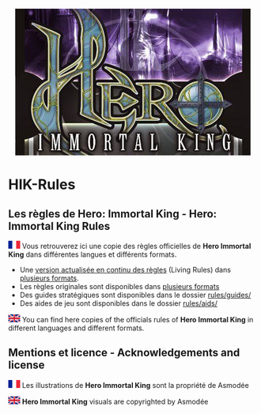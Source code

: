 <p align="center">
<img src ="https://github.com/orouet/HIK-Rules/blob/master/site/img/banners/hik.jpg?raw=true"/>
<br/>
</p>

# HIK-Rules
## Les règles de Hero: Immortal King - Hero: Immortal King Rules

![Drapeau français](https://github.com/orouet/HIK-Rules/blob/master/site/img/flags/fr-FR.png?raw=true)
Vous retrouverez ici une copie des règles officielles de **Hero Immortal King** dans différentes langues et différents formats.

+ Une [version actualisée en continu des règles](rules/versions/living/hik-living_rules-fr.txt) (Living Rules) dans [plusieurs formats](rules/versions/living/).
+ Les règles originales sont disponibles dans [plusieurs formats](rules/versions/original)
+ Des guides stratégiques sont disponibles dans le dossier [rules/guides/](rules/guides/)
+ Des aides de jeu sont disponibles dans le dossier [rules/aids/](rules/aids/)

![English flag](https://github.com/orouet/HIK-Rules/blob/master/site/img/flags/en-GB.png?raw=true)
You can find here copies of the officials rules of **Hero Immortal King** in different languages and different formats.


## Mentions et licence - Acknowledgements and license

![Drapeau français](https://github.com/orouet/HIK-Rules/blob/master/site/img/flags/fr-FR.png?raw=true)
Les illustrations de **Hero Immortal King** sont la propriété de Asmodée


![English flag](https://github.com/orouet/HIK-Rules/blob/master/site/img/flags/en-GB.png?raw=true)
**Hero Immortal King** visuals are copyrighted by Asmodée
